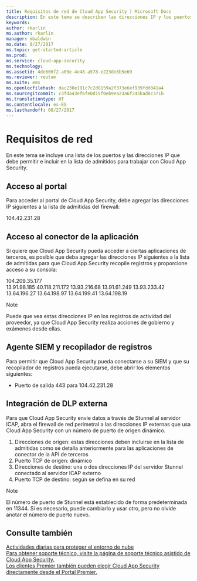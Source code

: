 ```yaml
---
title: Requisitos de red de Cloud App Security | Microsoft Docs
description: En este tema se describen las direcciones IP y los puertos que debe abrir para trabajar con Cloud App Security.
keywords: 
author: rkarlin
ms.author: rkarlin
manager: mbaldwin
ms.date: 8/27/2017
ms.topic: get-started-article
ms.prod: 
ms.service: cloud-app-security
ms.technology: 
ms.assetid: 4de606f2-a09e-4e48-a578-e223de8b5e69
ms.reviewer: reutam
ms.suite: ems
ms.openlocfilehash: dac230e191c7c2d8159a2f373e6ef939fdd841a4
ms.sourcegitcommit: c3fda43ef6fe0d15f0eb9ea23a6f245bad8c371b
ms.translationtype: HT
ms.contentlocale: es-ES
ms.lasthandoff: 08/27/2017
---
```

# <a name="network-requirements"></a>Requisitos de red

En este tema se incluye una lista de los puertos y las direcciones IP que debe permitir e incluir en la lista de admitidos para trabajar con Cloud App Security. 


## <a name="portal-access"></a>Acceso al portal

Para acceder al portal de Cloud App Security, debe agregar las direcciones IP siguientes a la lista de admitidas del firewall:  
  
104.42.231.28  


## <a name="app-connector-access"></a>Acceso al conector de la aplicación

Si quiere que Cloud App Security pueda acceder a ciertas aplicaciones de terceros, es posible que deba agregar las direcciones IP siguientes a la lista de admitidas para que Cloud App Security recopile registros y proporcione acceso a su consola:  
  
104.209.35.177  
13.91.98.185 40.118.211.172 13.93.216.68 13.91.61.249 13.93.233.42 13.64.196.27 13.64.198.97 13.64.199.41 13.64.198.19

> [!NOTE]
>Puede que vea estas direcciones IP en los registros de actividad del proveedor, ya que Cloud App Security realiza acciones de gobierno y exámenes desde ellas. 
  

## <a name="siem-agent-and-log-collector"></a>Agente SIEM y recopilador de registros

Para permitir que Cloud App Security pueda conectarse a su SIEM y que su recopilador de registros pueda ejecutarse, debe abrir los elementos siguientes:

- Puerto de salida 443 para 104.42.231.28

## <a name="external-dlp-integration"></a>Integración de DLP externa

Para que Cloud App Security envíe datos a través de Stunnel al servidor ICAP, abra el firewall de red perimetral a las direcciones IP externas que usa Cloud App Security con un número de puerto de origen dinámico. 

1.  Direcciones de origen: estas direcciones deben incluirse en la lista de admitidas como se detalla anteriormente para las aplicaciones de conector de la API de terceros
2.  Puerto TCP de origen: dinámico
3.  Direcciones de destino: una o dos direcciones IP del servidor Stunnel conectado al servidor ICAP externo
4.  Puerto TCP de destino: según se defina en su red

> [!NOTE] 
> El número de puerto de Stunnel está establecido de forma predeterminada en 11344. Si es necesario, puede cambiarlo y usar otro, pero no olvide anotar el número de puerto nuevo.



  
## <a name="see-also"></a>Consulte también  
[Actividades diarias para proteger el entorno de nube](daily-activities-to-protect-your-cloud-environment.md)   
[Para obtener soporte técnico, visite la página de soporte técnico asistido de Cloud App Security.](http://support.microsoft.com/oas/default.aspx?prid=16031)   
[Los clientes Premier también pueden elegir Cloud App Security directamente desde el Portal Premier.](https://premier.microsoft.com/)  
  

   
